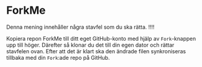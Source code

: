 # ForkMe
Denna mening innehåller några stavfel som du ska rätta. !!!!

Kopiera repon ForkMe till ditt eget GitHub-konto med hjälp av `Fork`-knappen upp till höger. Därefter så klonar du det till din egen dator och rättar stavfelen ovan. Efter att det är klart ska den ändrade filen synkroniseras tillbaka med din `Fork`:ade repo på GitHub.